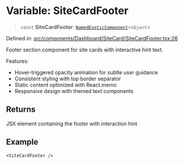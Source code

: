 # Variable: SiteCardFooter

> `const` **SiteCardFooter**: [`NamedExoticComponent`](https://github.com/DefinitelyTyped/DefinitelyTyped/blob/1a60e1b9a9062ff9c48c681ca3d8b6f717b616b9/types/react/index.d.ts#L571)\<`object`\>

Defined in: [src/components/Dashboard/SiteCard/SiteCardFooter.tsx:26](https://github.com/Nick2bad4u/Uptime-Watcher/blob/dca5483e793478722cd3e6e125cafcec5fc771f0/src/components/Dashboard/SiteCard/SiteCardFooter.tsx#L26)

Footer section component for site cards with interactive hint text.

Features:
- Hover-triggered opacity animation for subtle user guidance
- Consistent styling with top border separator
- Static content optimized with React.memo
- Responsive design with themed text components

## Returns

JSX element containing the footer with interaction hint

## Example

```tsx
<SiteCardFooter />
```
